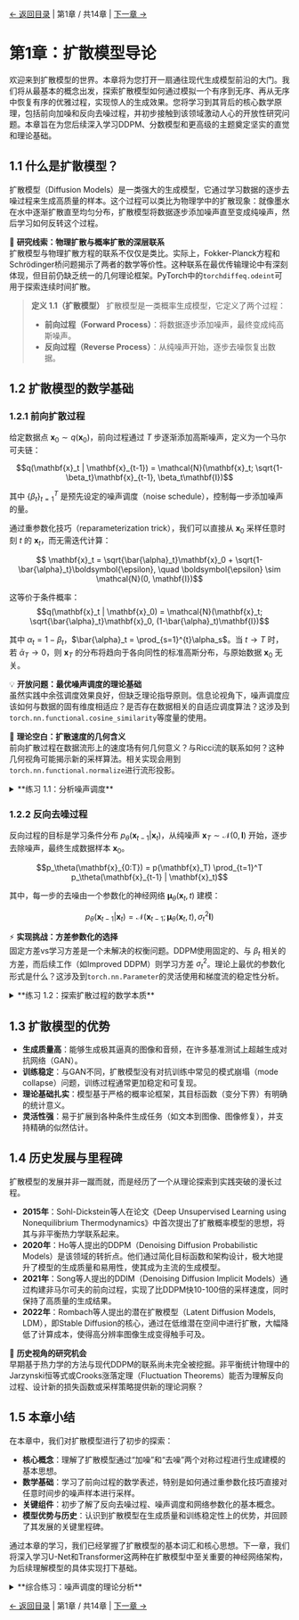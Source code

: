 [← 返回目录](index.md) | 第1章 / 共14章 | [下一章 →](chapter2.md)

# 第1章：扩散模型导论

欢迎来到扩散模型的世界。本章将为您打开一扇通往现代生成模型前沿的大门。我们将从最基本的概念出发，探索扩散模型如何通过模拟一个有序到无序、再从无序中恢复有序的优雅过程，实现惊人的生成效果。您将学习到其背后的核心数学原理，包括前向加噪和反向去噪过程，并初步接触到该领域激动人心的开放性研究问题。本章旨在为您后续深入学习DDPM、分数模型和更高级的主题奠定坚实的直觉和理论基础。

## 1.1 什么是扩散模型？

扩散模型（Diffusion Models）是一类强大的生成模型，它通过学习数据的逐步去噪过程来生成高质量的样本。这个过程可以类比为物理学中的扩散现象：就像墨水在水中逐渐扩散直至均匀分布，扩散模型将数据逐步添加噪声直至变成纯噪声，然后学习如何反转这个过程。

🔬 **研究线索：物理扩散与概率扩散的深层联系**  
扩散模型与物理扩散方程的联系不仅仅是类比。实际上，Fokker-Planck方程和Schrödinger桥问题揭示了两者的数学等价性。这种联系在最优传输理论中有深刻体现，但目前仍缺乏统一的几何理论框架。PyTorch中的`torchdiffeq.odeint`可用于探索连续时间扩散。

> **定义 1.1（扩散模型）**
> 扩散模型是一类概率生成模型，它定义了两个过程：
> - **前向过程（Forward Process）**：将数据逐步添加噪声，最终变成纯高斯噪声。
> - **反向过程（Reverse Process）**：从纯噪声开始，逐步去噪恢复出数据。

## 1.2 扩散模型的数学基础

### 1.2.1 前向扩散过程

给定数据点 $\mathbf{x}_0 \sim q(\mathbf{x}_0)$，前向过程通过 $T$ 步逐渐添加高斯噪声，定义为一个马尔可夫链：

$$q(\mathbf{x}_t | \mathbf{x}_{t-1}) = \mathcal{N}(\mathbf{x}_t; \sqrt{1-\beta_t}\mathbf{x}_{t-1}, \beta_t\mathbf{I})$$

其中 $\{\beta_t\}_{t=1}^T$ 是预先设定的噪声调度（noise schedule），控制每一步添加噪声的量。

通过重参数化技巧（reparameterization trick），我们可以直接从 $\mathbf{x}_0$ 采样任意时刻 $t$ 的 $\mathbf{x}_t$，而无需迭代计算：

$$ \mathbf{x}_t = \sqrt{\bar{\alpha}_t}\mathbf{x}_0 + \sqrt{1-\bar{\alpha}_t}\boldsymbol{\epsilon}, \quad \boldsymbol{\epsilon} \sim \mathcal{N}(0, \mathbf{I})$$

这等价于条件概率：
$$q(\mathbf{x}_t | \mathbf{x}_0) = \mathcal{N}(\mathbf{x}_t; \sqrt{\bar{\alpha}_t}\mathbf{x}_0, (1-\bar{\alpha}_t)\mathbf{I})$$

其中 $\alpha_t = 1 - \beta_t$，$\bar{\alpha}_t = \prod_{s=1}^{t}\alpha_s$。当 $t \to T$ 时，若 $\bar{\alpha}_T \to 0$，则 $\mathbf{x}_T$ 的分布将趋向于各向同性的标准高斯分布，与原始数据 $\mathbf{x}_0$ 无关。

💡 **开放问题：最优噪声调度的理论基础**  
虽然实践中余弦调度效果良好，但缺乏理论指导原则。信息论视角下，噪声调度应该如何与数据的固有维度相适应？是否存在数据相关的自适应调度算法？这涉及到`torch.nn.functional.cosine_similarity`等度量的使用。

🌟 **理论空白：扩散速度的几何含义**  
前向扩散过程在数据流形上的速度场有何几何意义？与Ricci流的联系如何？这种几何视角可能揭示新的采样算法。相关实现会用到`torch.nn.functional.normalize`进行流形投影。

<details>
<summary>**练习 1.1：分析噪声调度**</summary>

考虑一个线性噪声调度：$\beta_t = \beta_{min} + \frac{t-1}{T-1}(\beta_{max} - \beta_{min})$，其中 $T=1000$, $\beta_{min}=10^{-4}$, $\beta_{max}=0.02$。

1.  **推导与分析**：推导信噪比 (Signal-to-Noise Ratio, SNR) $\text{SNR}(t) = \frac{\bar{\alpha}_t}{1-\bar{\alpha}_t}$ 的表达式。分析其随时间 $t$ 的变化趋势，并解释为什么在对数尺度下观察SNR更有意义。
2.  **开放探索**：比较线性和余弦调度对整个扩散过程中信息损失速率的影响。哪种调度在过程的早期/晚期损失更多信息？这如何影响模型的学习难度和最终生成质量？
3.  **研究思路**：
    *   从信息瓶颈（Information Bottleneck）理论的角度分析噪声调度。
    *   研究噪声调度与模型架构（如U-Net的不同层）之间的相互作用。
    *   探索变分方法，将噪声调度本身作为可学习的参数。

</details>

### 1.2.2 反向去噪过程

反向过程的目标是学习条件分布 $p_\theta(\mathbf{x}_{t-1} | \mathbf{x}_t)$，从纯噪声 $\mathbf{x}_T \sim \mathcal{N}(0, \mathbf{I})$ 开始，逐步去除噪声，最终生成数据样本 $\mathbf{x}_0$。

$$p_\theta(\mathbf{x}_{0:T}) = p(\mathbf{x}_T) \prod_{t=1}^T p_\theta(\mathbf{x}_{t-1} | \mathbf{x}_t)$$

其中，每一步的去噪由一个参数化的神经网络 $\boldsymbol{\mu}_\theta(\mathbf{x}_t, t)$ 建模：

$$p_\theta(\mathbf{x}_{t-1} | \mathbf{x}_t) = \mathcal{N}(\mathbf{x}_{t-1}; \boldsymbol{\mu}_\theta(\mathbf{x}_t, t), \sigma_t^2\mathbf{I})$$

⚡ **实现挑战：方差参数化的选择**  
固定方差vs学习方差是一个未解决的权衡问题。DDPM使用固定的、与 $\beta_t$ 相关的方差，而后续工作（如Improved DDPM）则学习方差 $\sigma_t^2$。理论上最优的参数化形式是什么？这涉及到`torch.nn.Parameter`的灵活使用和梯度流的稳定性分析。

<details>
<summary>**练习 1.2：探索扩散过程的数学本质**</summary>

考虑一个简单的一维扩散过程，初始数据为单点 $x_0$。

1.  **前向过程分析**：推导任意时刻 $t$ 的期望 $\mathbb{E}[x_t | x_0]$ 和方差 $\text{Var}(x_t | x_0)$。
2.  **信息论视角**：推导并分析互信息 $I(x_t; x_0)$ 如何随时间 $t$ 衰减。这对于理解扩散过程中的信息损失有何启示？
3.  **最优反向过程**：证明当 $\beta_t \to 0$ 时，真实的反向过程条件分布 $q(\mathbf{x}_{t-1} | \mathbf{x}_t, \mathbf{x}_0)$ 的均值，可以仅由 $\mathbf{x}_t$ 和 $\nabla_{\mathbf{x}_t} \log q_t(\mathbf{x}_t)$ （即分数函数）来近似表达。这揭示了扩散模型与分数模型的深刻联系（将在第4章详细讨论）。
4.  **研究思路**：
    *   将1D高斯情况下的解析解作为理解高维、复杂数据分布上扩散过程的“玩具模型”。
    *   探索非高斯噪声（如Laplace或Student's-t分布）对前向和反向过程的影响。
    *   研究该过程与Ornstein-Uhlenbeck过程的联系。

</details>

## 1.3 扩散模型的优势

- **生成质量高**：能够生成极其逼真的图像和音频，在许多基准测试上超越生成对抗网络（GAN）。
- **训练稳定**：与GAN不同，扩散模型没有对抗训练中常见的模式崩塌（mode collapse）问题，训练过程通常更加稳定和可复现。
- **理论基础扎实**：模型基于严格的概率论框架，其目标函数（变分下界）有明确的统计意义。
- **灵活性强**：易于扩展到各种条件生成任务（如文本到图像、图像修复），并支持精确的似然估计。

## 1.4 历史发展与里程碑

扩散模型的发展并非一蹴而就，而是经历了一个从理论探索到实践突破的漫长过程。

- **2015年**：Sohl-Dickstein等人在论文《Deep Unsupervised Learning using Nonequilibrium Thermodynamics》中首次提出了扩散概率模型的思想，将其与非平衡热力学联系起来。
- **2020年**：Ho等人提出的DDPM（Denoising Diffusion Probabilistic Models）是该领域的转折点。他们通过简化目标函数和架构设计，极大地提升了模型的生成质量和易用性，使其成为主流的生成模型。
- **2021年**：Song等人提出的DDIM（Denoising Diffusion Implicit Models）通过构建非马尔可夫的前向过程，实现了比DDPM快10-100倍的采样速度，同时保持了高质量的生成结果。
- **2022年**：Rombach等人提出的潜在扩散模型（Latent Diffusion Models, LDM），即Stable Diffusion的核心，通过在低维潜在空间中进行扩散，大幅降低了计算成本，使得高分辨率图像生成变得触手可及。

🔬 **历史视角的研究机会**  
早期基于热力学的方法与现代DDPM的联系尚未完全被挖掘。非平衡统计物理中的Jarzynski恒等式或Crooks涨落定理（Fluctuation Theorems）能否为理解反向过程、设计新的损失函数或采样策略提供新的理论洞察？

## 1.5 本章小结

在本章中，我们对扩散模型进行了初步的探索：

- **核心概念**：理解了扩散模型通过“加噪”和“去噪”两个对称过程进行生成建模的基本思想。
- **数学基础**：学习了前向过程的数学表述，特别是如何通过重参数化技巧直接对任意时间步的噪声样本进行采样。
- **关键组件**：初步了解了反向去噪过程、噪声调度和网络参数化的基本概念。
- **模型优势与历史**：认识到扩散模型在生成质量和训练稳定性上的优势，并回顾了其发展的关键里程碑。

通过本章的学习，我们已经掌握了扩散模型的基本词汇和核心思想。下一章，我们将深入学习U-Net和Transformer这两种在扩散模型中至关重要的神经网络架构，为后续理解模型的具体实现打下基础。

<details>
<summary>**综合练习：噪声调度的理论分析**</summary>

考虑三种常见的噪声调度策略：
- **线性调度**：$\beta_t = \beta_{\text{start}} + \frac{t-1}{T-1}(\beta_{\text{end}} - \beta_{\text{start}})$
- **余弦调度**：$\bar{\alpha}_t = f(t)/f(0)$，其中 $f(t) = \cos\left(\frac{t/T + s}{1 + s} \cdot \frac{\pi}{2}\right)^2$
- **二次调度**：$\beta_t$ 的增长率随 $t$ 呈二次关系。

**理论分析与开放探索：**
1.  **信噪比分析**：推导并绘制每种调度下信噪比 $\text{SNR}(t) = \bar{\alpha}_t / (1 - \bar{\alpha}_t)$ 的对数曲线。比较不同曲线的形状，并讨论其对模型学习过程可能产生的影响（例如，模型在哪些阶段需要学习更精细的细节？）。
2.  **与最优传输的联系**：噪声调度定义了从数据分布到噪声分布的路径。这与最优传输（Optimal Transport）理论中的位移插值（displacement interpolation）有何联系？是否存在一个“最优”的调度方案，可以最小化某种传输成本？
3.  **实现挑战：自适应噪声调度**：能否设计一个根据数据特性（如复杂度、固有维度）或训练阶段动态调整的噪声调度？这可能需要在线估计数据的局部几何性质。`torch.autograd.functional.jacobian`可用于计算此类局部几何量。
4.  **理论空白：噪声调度与采样效率**：不同的噪声调度对DDIM等快速采样算法的影响机制尚不清楚。是否存在专门为快速采样（而非最优训练）设计的噪声调度？这涉及到对ODE/SDE求解器离散化误差的精细分析。

</details>

[← 返回目录](index.md) | 第1章 / 共14章 | [下一章 →](chapter2.md)
